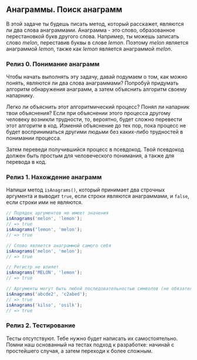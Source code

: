 ## Анаграммы. Поиск анаграмм

В этой задаче ты будешь писать метод, который расскажет, являются ли два слова анаграммами.  Анаграмма - это слово, образованное перестановкой букв другого слова. Например, ты можешь записать слово *melon*, переставив буквы в слове *lemon*. Поэтому *melon* является анаграммой *lemon*, также как *lemon* является анаграммой *melon*.

### Релиз 0. Понимание анаграмм

Чтобы начать выполнять эту задачу, давай подумаем о том, как можно понять, являются ли два слова анаграммами? Попробуй придумать алгоритм обнаружения анаграмм, а затем объяснить алгоритм своему напарнику.

Легко ли объяснить этот алгоритмический процесс? Понял ли напарник твои объяснения? Если при объяснении этого процесса другому человеку возникли трудности, то, вероятно, будет сложно перевести этот алгоритм в код. Изменяй объяснение до тех пор, пока процесс не будет восприниматься другими людьми без каких-либо трудностей в понимании процесса.

Затем переведи получившийся процесс в псевдокод. Твой псевдокод должен быть простым для человеческого понимания, а также для перевода в код.

### Релиз 1. Нахождение анаграмм

Напиши метод `isAnagrams()`, который принимает два строчных аргумента и выводит `true`, если строки являются анаграммами, и `false`, если строки ими не являются.

```javascript
// Порядок аргументов не имеет значения
isAnagrams('melon', 'lemon');
// => true
isAnagrams('lemon', 'melon');
// => true

// Слово является анаграммой самого себя
isAnagrams('melon', 'melon');
// => true

// Регистр не влияет
isAnagrams('MELON', 'lemon');
// => true

// Аргументы могут быть любой последовательностью символов (не обязательно - слова)
isAnagrams('abcde2', 'c2abed');
// => true
isAnagrams('kilso', 'osilk');
// => true
```

### Релиз 2. Тестирование

Тесты отсутствуют. Тебе нужно будет написать их самостоятельно. Помни наш основанный на тестах подход к разработке: начинай с простейшего случая, а затем переходи к более сложным.
